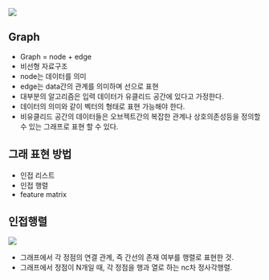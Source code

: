 ![](https://t1.daumcdn.net/cfile/tistory/996E34335B90DB8F20)

## Graph
- Graph = node + edge
- 비선형 자료구조
- node는 데이터를 의미
- edge는 data간의 관계를 의미하며 선으로 표현
- 대부분의 알고리즘은 입력 데이터가 유클리드 공간에 있다고 가정한다.
- 데이터의 의미와 같이 벡터의 형태로 표현 가능해야 한다.
- 비유클리드 공간의 데이터들은 오브젝트간의 복잡한 관계나 상호의존성등을 정의할 수 있는 그래프로 표현 할 수 있다.

## 그래 표현 방법
- 인접 리스트
- 인접 행렬
- feature matrix

## 인접행렬
![](https://blog.kakaocdn.net/dn/Gdb5O/btqURuGMoog/kmiBcgGSYFtYrs4Lrjepi0/img.png)
- 그래프에서 각 정점의 연결 관계, 즉 간선의 존재 여부를 행렬로 표현한 것.
- 그래프에서 정점이 N개일 때, 각 정점을 행과 열로 하는 nc차 정사각행렬.